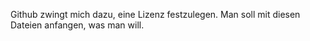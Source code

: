 Github zwingt mich dazu, eine Lizenz festzulegen. Man soll mit diesen Dateien anfangen, was man will.
